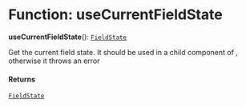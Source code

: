 # Function: useCurrentFieldState

**useCurrentFieldState**(): [`FieldState`](/en/auto-docs/form/interfaces/FieldState.md)

Get the current field state. It should be used in a child component of <Field />, otherwise it throws an error

#### Returns

[`FieldState`](/en/auto-docs/form/interfaces/FieldState.md)
